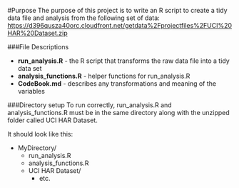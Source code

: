 #Purpose
The purpose of this project is to write an R script to create a tidy data file and analysis from the following set of data:
https://d396qusza40orc.cloudfront.net/getdata%2Fprojectfiles%2FUCI%20HAR%20Dataset.zip

###File Descriptions
* **run_analysis.R** - the R script that transforms the raw data file into a tidy data set
* **analysis_functions.R** - helper functions for run_analysis.R
* **CodeBook.md** - describes any transformations and meaning of the variables

###Directory setup
To run correctly, run_analysis.R and analysis_functions.R must be in the same directory
along with the unzipped folder called UCI HAR Dataset.

It should look like this:

* MyDirectory/
  * run_analysis.R
  * analysis_functions.R
  * UCI HAR Dataset/
    * etc.


